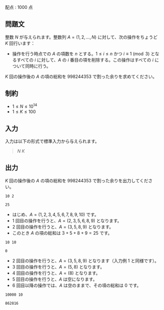 配点 : $1000$ 点

## 問題文

整数 $N$ が与えられます。整数列 $A = (1, 2, \ldots, N)$ に対して、次の操作をちょうど $K$ 回行います：

- 操作を行う時点での $A$ の項数を $n$ とする。$1\leq i \leq n$ かつ $i\equiv 1\pmod{3}$ となるすべての $i$ に対して、$A$ の $i$ 番目の項を削除する。この操作はすべての $i$ について同時に行う。

$K$ 回の操作後の $A$ の項の総和を $998244353$ で割った余りを求めてください。

## 制約

- $1\leq N\leq 10^{14}$
- $1\leq K\leq 100$

## 入力

入力は以下の形式で標準入力から与えられます。

> $N$ $K$

## 出力

$K$ 回の操作後の $A$ の項の総和を $998244353$ で割った余りを出力してください。

```input1
10 2
```

```output1
25
```

- はじめ、$A = (1, 2, 3, 4, 5, 6, 7, 8, 9, 10)$ です。
- $1$ 回目の操作を行うと、$A = (2, 3, 5, 6, 8, 9)$ となります。
- $2$ 回目の操作を行うと、$A = (3, 5, 8, 9)$ となります。
- このとき $A$ の項の総和は $3 + 5 + 8 + 9 = 25$ です。

```input2
10 10
```

```output2
0
```

- $2$ 回目の操作を行うと、$A = (3, 5, 8, 9)$ となります（入力例 1 と同様です）。
- $3$ 回目の操作を行うと、$A = (5, 8)$ となります。
- $4$ 回目の操作を行うと、$A = (8)$ となります。
- $5$ 回目の操作を行うと、$A$ は空になります。
- $6$ 回目以降の操作では、$A$ は空のままで、その項の総和は $0$ です。

```input3
10000 10
```

```output3
862816
```